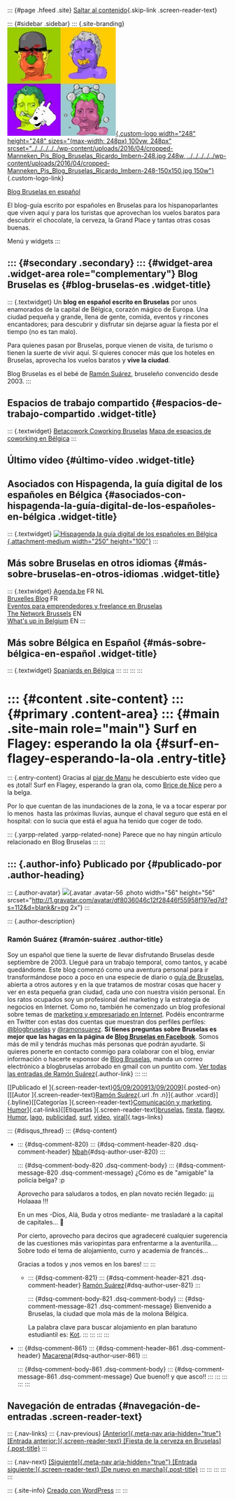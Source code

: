 ::: {#page .hfeed .site}
[Saltar al
contenido](../../../../../index.html?p=491#content){.skip-link
.screen-reader-text}

::: {#sidebar .sidebar}
::: {.site-branding}
[![](../../../../../wp-content/uploads/2016/04/cropped-Manneken_Pis_Blog_Bruselas_Ricardo_Imbern-248.jpg){.custom-logo
width="248" height="248" sizes="(max-width: 248px) 100vw, 248px"
srcset="../../../../../wp-content/uploads/2016/04/cropped-Manneken_Pis_Blog_Bruselas_Ricardo_Imbern-248.jpg 248w, ../../../../../wp-content/uploads/2016/04/cropped-Manneken_Pis_Blog_Bruselas_Ricardo_Imbern-248-150x150.jpg 150w"}](../../../../../index.html){.custom-logo-link}

[Blog Bruselas en español](../../../../../index.html)

El blog-guía escrito por españoles en Bruselas para los hispanoparlantes
que viven aquí y para los turistas que aprovechan los vuelos baratos
para descubrir el chocolate, la cerveza, la Grand Place y tantas otras
cosas buenas.

Menú y widgets
:::

::: {#secondary .secondary}
::: {#widget-area .widget-area role="complementary"}
Blog Bruselas es {#blog-bruselas-es .widget-title}
----------------

::: {.textwidget}
Un **blog en español escrito en Bruselas** por unos enamorados de la
capital de Bélgica, corazón mágico de Europa. Una ciudad pequeña y
grande, llena de gente, comida, eventos y rincones encantadores; para
descubrir y disfrutar sin dejarse aguar la fiesta por el tiempo (no es
tan malo).

Para quienes pasan por Bruselas, porque vienen de visita, de turismo o
tienen la suerte de vivir aquí. Sí quieres conocer más que los hoteles
en Bruselas, aprovecha los vuelos baratos y **vive la ciudad**.

Blog Bruselas es el bebé de [Ramón Suárez](http://www.ramonsuarez.com),
bruseleño convencido desde 2003.
:::

Espacios de trabajo compartido {#espacios-de-trabajo-compartido .widget-title}
------------------------------

::: {.textwidget}
[Betacowork Coworking Bruselas](http://www.betacowork.com) [Mapa de
espacios de coworking en Bélgica](http://coworkingbelgium.com)
:::

Último vídeo {#último-vídeo .widget-title}
------------

Asociados con Hispagenda, la guía digital de los españoles en Bélgica {#asociados-con-hispagenda-la-guía-digital-de-los-españoles-en-bélgica .widget-title}
---------------------------------------------------------------------

::: {.textwidget}
[![Hispagenda,la guía digital de los españoles en
Bélgica](../../../../../wp-content/uploads/2010/04/Hispagenda-250px.gif "Hispagenda, la guía digital de los españoles en Bélgica"){.attachment-medium
width="250" height="100"}](http://www.hispagenda.com)
:::

Más sobre Bruselas en otros idiomas {#más-sobre-bruselas-en-otros-idiomas .widget-title}
-----------------------------------

::: {.textwidget}
[Agenda.be](http://www.agenda.be) FR NL\
[Bruxelles Blog](http://www.bxlblog.be/) FR\
[Eventos para emprendedores y freelance en
Bruselas](http://www.betacowork.com/events/)\
[The Network
Brussels](http://groups.yahoo.com/group/TheNetworkBrussels/) EN\
[What\'s up in Belgium](http://www.whatsupin.be/) EN
:::

Más sobre Bélgica en Español {#más-sobre-bélgica-en-español .widget-title}
----------------------------

::: {.textwidget}
[Spaniards en Bélgica](http://www.spaniards.es/paises/belgica)
:::
:::
:::
:::

::: {#content .site-content}
::: {#primary .content-area}
::: {#main .site-main role="main"}
Surf en Flagey: esperando la ola {#surf-en-flagey-esperando-la-ola .entry-title}
================================

::: {.entry-content}
Gracias al [piar de
Manu](http://twitter.com/Roskadj/status/3775193776 "El Twitter de Manu, Roska DJ")
he descubierto este vídeo que es ¡total! Surf en Flagey, esperando la
gran ola, como [Brice de
Nice](http://www.youtube.com/watch?v=7GGkNGykxEQ&NR=1 "Brie el único surfero de Niza")
pero a la belga.

Por lo que cuentan de las inundaciones de la zona, le va a tocar esperar
por lo menos  hasta las próximas lluvias, aunque el chaval seguro que
está en el hospital: con lo sucia que está el agua ha tenido que coger
de todo.

::: {.yarpp-related .yarpp-related-none}
Parece que no hay ningún artículo relacionado en Blog Bruselas
:::
:::

::: {.author-info}
Publicado por {#publicado-por .author-heading}
-------------

::: {.author-avatar}
![](http://1.gravatar.com/avatar/df8036046c12f28446f55958f197ed7d?s=56&d=blank&r=pg){.avatar
.avatar-56 .photo width="56" height="56"
srcset="http://1.gravatar.com/avatar/df8036046c12f28446f55958f197ed7d?s=112&d=blank&r=pg 2x"}
:::

::: {.author-description}
### Ramón Suárez {#ramón-suárez .author-title}

Soy un español que tiene la suerte de llevar disfrutando Bruselas desde
septiembre de 2003. Llegué para un trabajo temporal, como tantos, y
acabé quedándome. Este blog comenzó como una aventura personal para ir
transformándose poco a poco en una especie de diario o [guía de
Bruselas](../../../../../index.html), abierta a otros autores y en la
que tratamos de mostrar cosas que hacer y ver en esta pequeña gran
ciudad, cada uno con nuestra visión personal. En los ratos ocupados soy
un profesional del marketing y la estrategia de negocios en Internet.
Como no, también he comenzado un blog profesional sobre temas de
[marketing y empresariado en Internet](http://ramonsuarez.com). Podéis
encontrarme en Twitter con estas dos cuentas que muestran dos perfiles
perfiles: [\@blogbruselas](http://twitter.com/blogbruselas) y
[\@ramonsuarez](http://twitter.com/ramonsuarez). **Sí tienes preguntas
sobre Bruselas es mejor que las hagas en la página de [Blog Bruselas en
Facebook](http://www.facebook.com/blogbruselas)**. Somos más de mil y
tendrás muchas más personas que podrán ayudarte. Si quieres ponerte en
contacto conmigo para colaborar con el blog, enviar información o
hacerte esponsor de [Blog Bruselas](../../../../../index.html), manda un
correo electrónico a blogbruselas arrobado en gmail con un puntito com.
[Ver todas las entradas de Ramón
Suárez](../../../../2010/04/30/index.html?author=2){.author-link}
:::
:::

[[Publicado el
]{.screen-reader-text}[05/09/200913/09/2009](../../../../../index.html?p=491)]{.posted-on}[[[Autor
]{.screen-reader-text}[Ramón
Suárez](../../../../2010/04/30/index.html?author=2){.url .fn
.n}]{.author .vcard}]{.byline}[[Categorías
]{.screen-reader-text}[Comunicación y
marketing](../../../../category/comunicacion-y-marketing/index.html),
[Humor](../../../../category/humor/index.html)]{.cat-links}[[Etiquetas
]{.screen-reader-text}[bruselas](../../../../tag/bruselas/index.html),
[fiesta](../../../../tag/fiesta/index.html),
[flagey](../../../../tag/flagey/index.html),
[Humor](../../../../tag/humor/index.html),
[lago](../../../../tag/lago/index.html),
[publicidad](../../../../tag/publicidad/index.html),
[surf](../../../../tag/surf/index.html),
[video](../../../../tag/video/index.html),
[viral](../../../../tag/viral/index.html)]{.tags-links}

::: {#disqus_thread}
::: {#dsq-content}
-   ::: {#dsq-comment-820}
    ::: {#dsq-comment-header-820 .dsq-comment-header}
    [Nbah](http://www.unapicaensyldavia.blogspot.com){#dsq-author-user-820}
    :::

    ::: {#dsq-comment-body-820 .dsq-comment-body}
    ::: {#dsq-comment-message-820 .dsq-comment-message}
    ¿Cómo es de "amigable" la policía belga? :p

    Aprovecho para saludaros a todos, en plan novato recién llegado: ¡¡¡
    Holaaaa !!!

    En un mes -Dios, Alá, Buda y otros mediante- me trasladaré a la
    capital de capitales... 🙂

    Por cierto, aprovecho para deciros que agradeceré cualquier
    sugerencia de las cuestiones más variopintas para enfrentarme a la
    aventurilla.... Sobre todo el tema de alojamiento, curro y academia
    de francés...

    Gracias a todos y ¡nos vemos en los bares!
    :::
    :::

    -   ::: {#dsq-comment-821}
        ::: {#dsq-comment-header-821 .dsq-comment-header}
        [Ramón
        Suárez](http://twitter.com/ramonsuarez){#dsq-author-user-821}
        :::

        ::: {#dsq-comment-body-821 .dsq-comment-body}
        ::: {#dsq-comment-message-821 .dsq-comment-message}
        Bienvenido a Bruselas, la ciudad que mola más de la molona
        Bélgica.

        La palabra clave para buscar alojamiento en plan baratuno
        estudiantil es:
        [Kot](http://www.bruxelles.irisnet.be/fr/citoyens/home/education_tout_au_long_de_la_vie/chercher_un_kot.shtml).
        :::
        :::
        :::
    :::

-   ::: {#dsq-comment-861}
    ::: {#dsq-comment-header-861 .dsq-comment-header}
    [Macarena](http://laorejadeeuropa.blogspot.com){#dsq-author-user-861}
    :::

    ::: {#dsq-comment-body-861 .dsq-comment-body}
    ::: {#dsq-comment-message-861 .dsq-comment-message}
    Que bueno!! y que asco!!
    :::
    :::
    :::
:::
:::

Navegación de entradas {#navegación-de-entradas .screen-reader-text}
----------------------

::: {.nav-links}
::: {.nav-previous}
[[Anterior]{.meta-nav aria-hidden="true"} [Entrada
anterior:]{.screen-reader-text} [Fiesta de la cerveza en
Bruselas]{.post-title}](../../../../../index.html?p=485)
:::

::: {.nav-next}
[[Siguiente]{.meta-nav aria-hidden="true"} [Entrada
siguiente:]{.screen-reader-text} [De nuevo en
marcha]{.post-title}](../../../../../index.html?p=524)
:::
:::
:::
:::
:::

::: {.site-info}
[Creado con WordPress](https://es.wordpress.org/)
:::
:::
